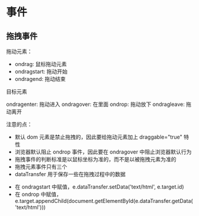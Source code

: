 # 事件

## 拖拽事件

拖动元素：

- ondrag: 鼠标拖动元素
- ondragstart: 拖动开始
- ondragend: 拖动结束

目标元素

ondragenter: 拖动进入
ondragover: 在里面
ondrop: 拖动放下
ondragleave: 拖动离开

注意的点：

- 默认 dom 元素是禁止拖拽的，因此要给拖动元素加上 draggable="true" 特性
- 浏览器默认阻止 ondrop 事件，因此要在 ondragover 中阻止浏览器默认行为
- 拖拽事件的判断标准是以鼠标坐标为准的，而不是以被拖拽元素为准的
- 拖拽元素事件只有三个
- dataTransfer 用于保存一些在拖拽过程中的数据

* 在 ondragstart 中赋值，e.dataTransfer.setData('text/html', e.target.id)
* 在 ondrop 中赋值， e.target.appendChild(document.getElementById(e.dataTransfer.getData('text/html')))
